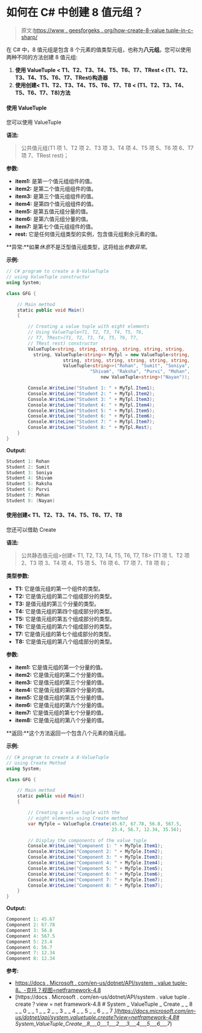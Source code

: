 # 如何在 C# 中创建 8 值元组？

> 原文:[https://www . geesforgeks . org/how-create-8-value tuple-in-c-sharp/](https://www.geeksforgeeks.org/how-to-create-8-valuetuple-in-c-sharp/)

在 C# 中，8 值元组是包含 8 个元素的值类型元组，也称为**八元组**。您可以使用两种不同的方法创建 8 值元组:

1.  **使用 ValueTuple < T1、T2、T3、T4、T5、T6、T7、TRest < (T1、T2、T3、T4、T5、T6、T7、TRest)构造器**
2.  **使用创建< T1、T2、T3、T4、T5、T6、T7、T8 < (T1、T2、T3、T4、T5、T6、T7、T8)方法**

#### 使用 ValueTuple

您可以使用 ValueTuple

**语法:**

> 公共值元组(T1 项 1、T2 项 2、T3 项 3、T4 项 4、T5 项 5、T6 项 6、T7 项 7、TRest rest)；

**参数:**

*   **item1:** 是第一个值元组组件的值。
*   **item2:** 是第二个值元组组件的值。
*   **item3:** 是第三个值元组组件的值。
*   **item4:** 是第四个值元组组件的值。
*   **item5:** 是第五值元组分量的值。
*   **item6:** 是第六值元组分量的值。
*   **item7:** 是第七个值元组组件的值。
*   **rest:** 它是任何值元组类型的实例，包含值元组剩余元素的值。

**异常:**如果*休息*不是泛型值元组类型，这将给出*参数异常*。

**示例:**

```cs
// C# program to create a 8-ValueTuple
// using ValueTuple constructor
using System;

class GFG {

    // Main method
    static public void Main()
    {

        // Creating a value tuple with eight elements
        // Using ValueTuple<T1, T2, T3, T4, T5, T6,
        // T7, TRest>(T1, T2, T3, T4, T5, T6, T7, 
        // TRest rest) constructor
        ValueTuple<string, string, string, string, string, string,
          string, ValueTuple<string>> MyTpl = new ValueTuple<string,
                     string, string, string, string, string, string, 
                     ValueTuple<string>>("Rohan", "Sumit", "Soniya", 
                               "Shivam", "Raksha", "Purvi", "Mohan",
                                   new ValueTuple<string>("Nayan"));

        Console.WriteLine("Student 1: " + MyTpl.Item1);
        Console.WriteLine("Student 2: " + MyTpl.Item2);
        Console.WriteLine("Student 3: " + MyTpl.Item3);
        Console.WriteLine("Student 4: " + MyTpl.Item4);
        Console.WriteLine("Student 5: " + MyTpl.Item5);
        Console.WriteLine("Student 6: " + MyTpl.Item6);
        Console.WriteLine("Student 7: " + MyTpl.Item7);
        Console.WriteLine("Student 8: " + MyTpl.Rest);
    }
}
```

**Output:**

```cs
Student 1: Rohan
Student 2: Sumit
Student 3: Soniya
Student 4: Shivam
Student 5: Raksha
Student 6: Purvi
Student 7: Mohan
Student 8: (Nayan)

```

#### 使用创建< T1、T2、T3、T4、T5、T6、T7、T8

您还可以借助 Create

**语法:**

> 公共静态值元组<t1 t2="" t3="" t4="" t5="" t6="" t7="" valuetuple="">>创建< T1, T2, T3, T4, T5, T6, T7, T8> (T1 项 1、T2 项 2、T3 项 3、T4 项 4、T5 项 5、T6 项 6、T7 项 7、T8 项 8)；</t1>

**类型参数:**

*   **T1:** 它是值元组的第一个组件的类型。
*   **T2:** 它是值元组的第二个组成部分的类型。
*   **T3:** 是值元组的第三个分量的类型。
*   **T4:** 它是值元组的第四个组成部分的类型。
*   **T5:** 它是值元组的第五个组成部分的类型。
*   **T6:** 它是值元组的第六个组成部分的类型。
*   **T7:** 它是值元组的第七个组成部分的类型。
*   **T8:** 它是值元组的第八个组成部分的类型。

**参数:**

*   **item1:** 它是值元组的第一个分量的值。
*   **item2:** 它是值元组的第二个分量的值。
*   **item3:** 它是值元组的第三个分量的值。
*   **item4:** 它是值元组的第四个分量的值。
*   **item5:** 它是值元组的第五个分量的值。
*   **item6:** 它是值元组的第六个分量的值。
*   **item7:** 它是值元组的第七个分量的值。
*   **item8:** 它是值元组的第八个分量的值。

**返回:**这个方法返回一个包含八个元素的值元组。

**示例:**

```cs
// C# program to create a 8-ValueTuple
// using Create Method
using System;

class GFG {

    // Main method
    static public void Main()
    {

        // Creating a value tuple with the 
        // eight elements using Create method
        var MyTple = ValueTuple.Create(45.67, 67.78, 56.8, 567.5,
                                       23.4, 56.7, 12.34, 35.56);

        // Display the components of the value tuple
        Console.WriteLine("Component 1: " + MyTple.Item1);
        Console.WriteLine("Component 2: " + MyTple.Item2);
        Console.WriteLine("Component 3: " + MyTple.Item3);
        Console.WriteLine("Component 4: " + MyTple.Item4);
        Console.WriteLine("Component 5: " + MyTple.Item5);
        Console.WriteLine("Component 6: " + MyTple.Item6);
        Console.WriteLine("Component 7: " + MyTple.Item7);
        Console.WriteLine("Component 8: " + MyTple.Item7);
    }
}
```

**Output:**

```cs
Component 1: 45.67
Component 2: 67.78
Component 3: 56.8
Component 4: 567.5
Component 5: 23.4
Component 6: 56.7
Component 7: 12.34
Component 8: 12.34

```

**参考:**

*   [https://docs . Microsoft . com/en-us/dotnet/API/system . value tuple-8。-克托？视图=netframework-4.8](https://docs.microsoft.com/en-us/dotnet/api/system.valuetuple-8.-ctor?view=netframework-4.8)
*   [https://docs . Microsoft . com/en-us/dotnet/API/system . value tuple . create？view = net framework-4.8 # System _ ValueTuple _ Create _ _ 8 _ _ 0 _ _ 1 _ _ 2 _ _ 3 _ _ 4 _ _ 5 _ _ 6 _ _ 7 _](https://docs.microsoft.com/en-us/dotnet/api/system.valuetuple.create?view=netframework-4.8# System_ValueTuple_Create__8___0___1___2___3___4___5___6___7_)